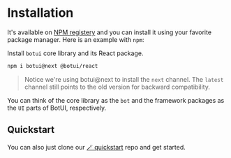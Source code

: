 
# Installation

It's available on [NPM registery](https://npmjs.org/botui) and you can install it using your favorite package manager. Here is an example with `npm`:

Install `botui` core library and its React package.

```bash
npm i botui@next @botui/react
```

> Notice we're using botui@next to install the `next` channel. The `latest` channel still points to the old version for backward compatibility.

You can think of the core library as the `bot` and the framework packages as the `UI` parts of BotUI, respectively.

## Quickstart

You can also just clone our [🪄 quickstart](https://github.com/botui/react-quickstart) repo and get started.